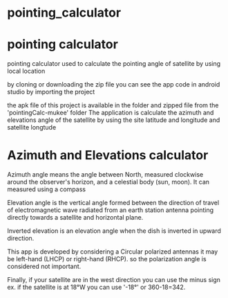 # pointing_calculator
# pointing calculator


pointing calculator used to calculate the pointing angle of satellite by using local location

by cloning or downloading the zip file you can see the app code in android studio by importing the project 

the apk file of this project is available in the folder and zipped file from the 'pointingCalc-mukee' folder
The application is calculate the azimuth and elevations angle of the satellite by using the site latitude and longitude and satellite longtude
# Azimuth and Elevations calculator
Azimuth angle means the angle between North, measured clockwise around the observer's horizon, and a celestial body (sun, moon). It can measured using a compass 

Elevation angle is the vertical angle formed between the direction of travel of electromagnetic wave radiated from an earth station antenna pointing directly towards a satellite and horizontal plane.

Inverted elevation is an elevation angle when the dish is inverted in upward direction.

This app is developed by considering a Circular polarized antennas it may be left-hand (LHCP) or right-hand (RHCP). so the polarization angle is considered not important.

Finally, if your satellite are in the west direction you can use the minus sign ex. if the satellite is at 18°W you can use '-18°' or 360-18=342.
